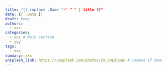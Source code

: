 ```yaml
---
title: "{{ replace .Name "-" " " | title }}"
date: {{ .Date }}
draft: true
authors:
  - xxx
categories:
  - xxx # Main section
  - yyy
tags:
  - xxx
summary: xxx
unsplash_link: https://unsplash.com/photos/ZV_64LdGoao # remove if banner isn't from unsplash
---
```

